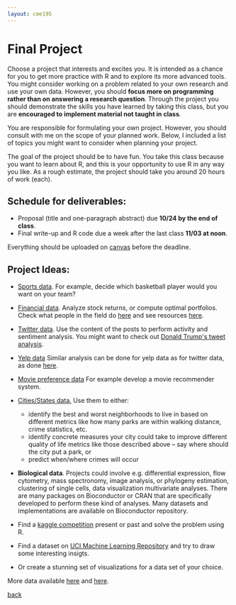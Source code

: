 ```yaml
---
layout: cme195
---
```


# [](#project) Final Project

Choose a project that interests and excites you. It is intended as a chance for
you to get more practice with R and to explore its more advanced tools. You
might consider working on a problem related to your own research and  use your
own data. However, you should **focus more on programming rather than on
answering a research question**. Through the project you should demonstrate the
skills you have learned by taking this class, but you are **encouraged to
implement material not taught in class**.

You are responsible for formulating your own project. However, you should
consult with me on the scope of your planned work. Below, I included a list of
topics you might want to consider when planning your project.

The goal of the project should be to have fun. You take this class because you
want to learn about R, and this is your opportunity to use R in any
way you like. As a rough estimate, the project should take you around 20 hours
of work (each).

## [](#deadlines)  Schedule for deliverables:

* Proposal (title and one-paragraph abstract) due **10/24 by the end of class**.
* Final write-up and R code due a week after the last class **11\/03 at noon**.

Everything should be uploaded on
[canvas](https://web.stanford.edu/group/canvas/discovery/) before the
deadline.

## [](#ideas) Project Ideas:

 * [Sports data](https://www.r-bloggers.com/sports-data-and-r-scope-for-a-thematic-rather-than-task-view-living-post/).
 For example, decide which basketball player would you want on your team?

 - [Financial data](https://www.quandl.com/browse ). Analyze stock returns, or
 compute optimal portfolios. Check what people in the field do
 [here](http://www.rinfinance.com/agenda/) and see resources
 [here](https://www.r-bloggers.com/r-and-finance/ ).

 - [Twitter data](http://geoffjentry.hexdump.org/twitteR.pdf ).
 Use the content of the posts to perform activity and sentiment analysis.
 You might want to check out
 [Donald Trump's tweet analysis](http://varianceexplained.org/r/trump-tweets/ ).

- [Yelp data](https://www.yelp.com/dataset_challenge ) Similar analysis can be
done for yelp data as for twitter data, as done
[here](http://varianceexplained.org/r/yelp-sentiment/ ).

 - [Movie preference data](http://grouplens.org/datasets/movielens/ )
 For example develop a movie recommender system.

 - [Cities/States data.](http://simplystatistics.tumblr.com/post/15182715327/list-of-citiesstates-with-open-data-help-me)
 Use them to either:
    - identify the best and worst neighborhoods to live in based on different
    metrics like how many parks are within walking distance, crime statistics, etc.
    - identify concrete measures your city could take to improve different
    quality of life metrics like those described above – say where should
    the city put a park, or
    - predict when/where crimes will occur

 - **Biological data**. Projects could involve e.g. differential expression,
 flow cytometry, mass spectronomy, image analysis, or phylogeny estimation,
 clustering of single cells, data visualization multivariate analyses. There
 are many packages on Bioconductor or CRAN that are specifically developed
 to perform these kind of analyses. Many datasets and implementations are
 available on Bioconductor repository.

 - Find a [kaggle competition](https://www.kaggle.com/competitions) present
 or past and solve the problem using R.

 - Find a dataset on
 [UCI Machine Learning Repository](https://archive.ics.uci.edu/ml/index.html )
 and try to draw some interesting insigts.

 - Or create a stunning set of visualizations for a data set of your choice.

 More data available [here](https://www.springboard.com/blog/free-public-data-sets-data-science-project/)
 and [here](https://catalog.data.gov/dataset?res_format=CSV).

 [back](./)
